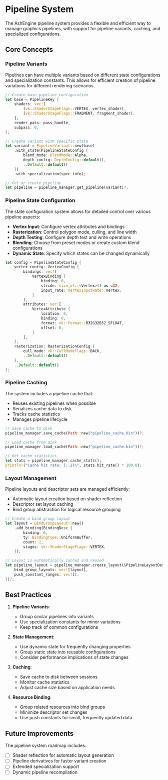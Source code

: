 # Pipeline System

The AshEngine pipeline system provides a flexible and efficient way to manage graphics pipelines, with support for pipeline variants, caching, and specialized configurations.

## Core Concepts

### Pipeline Variants

Pipelines can have multiple variants based on different state configurations and specialization constants. This allows for efficient creation of pipeline variations for different rendering scenarios.

```rust
// Create base pipeline configuration
let base = PipelineKey {
    shaders: vec![
        (vk::ShaderStageFlags::VERTEX, vertex_shader),
        (vk::ShaderStageFlags::FRAGMENT, fragment_shader),
    ],
    render_pass: pass_handle,
    subpass: 0,
};

// Create variant with specific state
let variant = PipelineVariant::new(base)
    .with_state(PipelineStateConfig {
        blend_mode: BlendMode::Alpha,
        depth_config: DepthConfig::default(),
        ..Default::default()
    })
    .with_specialization(spec_info);

// Get or create pipeline
let pipeline = pipeline_manager.get_pipeline(variant)?;
```

### Pipeline State Configuration

The state configuration system allows for detailed control over various pipeline aspects:

- **Vertex Input**: Configure vertex attributes and bindings
- **Rasterization**: Control polygon mode, culling, and line width
- **Depth Testing**: Configure depth test and write operations
- **Blending**: Choose from preset modes or create custom blend configurations
- **Dynamic State**: Specify which states can be changed dynamically

```rust
let config = PipelineStateConfig {
    vertex_config: VertexConfig {
        bindings: vec![
            VertexBinding {
                binding: 0,
                stride: size_of::<Vertex>() as u32,
                input_rate: VertexInputRate::Vertex,
            }
        ],
        attributes: vec![
            VertexAttribute {
                location: 0,
                binding: 0,
                format: vk::Format::R32G32B32_SFLOAT,
                offset: 0,
            }
        ],
    },
    rasterization: RasterizationConfig {
        cull_mode: vk::CullModeFlags::BACK,
        ..Default::default()
    },
    ..Default::default()
};
```

### Pipeline Caching

The system includes a pipeline cache that:

- Reuses existing pipelines when possible
- Serializes cache data to disk
- Tracks cache statistics
- Manages pipeline lifecycle

```rust
// Save cache to disk
pipeline_manager.save_cache(Path::new("pipeline_cache.bin"))?;

// Load cache from disk
pipeline_manager.load_cache(Path::new("pipeline_cache.bin"))?;

// Get cache statistics
let stats = pipeline_manager.cache_stats();
println!("Cache hit rate: {:.2}%", stats.hit_rate() * 100.0);
```

### Layout Management

Pipeline layouts and descriptor sets are managed efficiently:

- Automatic layout creation based on shader reflection
- Descriptor set layout caching
- Bind group abstraction for logical resource grouping

```rust
// Create a bind group layout
let layout = BindGroupLayout::new()
    .add_binding(BindingDesc {
        binding: 0,
        ty: BindingType::UniformBuffer,
        count: 1,
        stages: vk::ShaderStageFlags::VERTEX,
    });

// Layout is automatically cached and reused
let pipeline_layout = pipeline_manager.create_layout(&PipelineLayoutDesc {
    bind_group_layouts: vec![layout],
    push_constant_ranges: vec![],
})?;
```

## Best Practices

1. **Pipeline Variants**:

   - Group similar pipelines into variants
   - Use specialization constants for minor variations
   - Keep track of common configurations

2. **State Management**:

   - Use dynamic state for frequently changing properties
   - Group static state into reusable configurations
   - Consider performance implications of state changes

3. **Caching**:

   - Save cache to disk between sessions
   - Monitor cache statistics
   - Adjust cache size based on application needs

4. **Resource Binding**:
   - Group related resources into bind groups
   - Minimize descriptor set changes
   - Use push constants for small, frequently updated data

## Future Improvements

The pipeline system roadmap includes:

- [ ] Shader reflection for automatic layout generation
- [ ] Pipeline derivatives for faster variant creation
- [ ] Extended specialization support
- [ ] Dynamic pipeline recompilation
